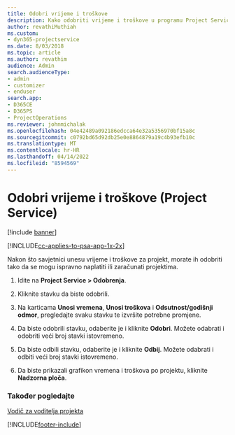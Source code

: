 ```yaml
---
title: Odobri vrijeme i troškove
description: Kako odobriti vrijeme i troškove u programu Project Service
author: revathiMuthiah
ms.custom:
- dyn365-projectservice
ms.date: 8/03/2018
ms.topic: article
ms.author: revathim
audience: Admin
search.audienceType:
- admin
- customizer
- enduser
search.app:
- D365CE
- D365PS
- ProjectOperations
ms.reviewer: johnmichalak
ms.openlocfilehash: 04e42489a092186edcca64e32a5356970bf15a8c
ms.sourcegitcommit: c0792bd65d92db25e0e8864879a19c4b93efb10c
ms.translationtype: MT
ms.contentlocale: hr-HR
ms.lasthandoff: 04/14/2022
ms.locfileid: "8594569"
---
```

# <a name="approve-time-and-expenses-project-service"></a>Odobri vrijeme i troškove (Project Service)

[!include [banner](../includes/psa-now-project-operations.md)]

[!INCLUDE[cc-applies-to-psa-app-1x-2x](../includes/cc-applies-to-psa-app-1x-2x.md)]

Nakon što savjetnici unesu vrijeme i troškove za projekt, morate ih odobriti tako da se mogu ispravno naplatiti ili zaračunati projektima.  
  
1.  Idite na **Project Service > Odobrenja**.  
  
2.  Kliknite stavku da biste odobrili.  
  
3.  Na karticama **Unosi vremena**, **Unosi troškova** i **Odsutnost/godišnji odmor**, pregledajte svaku stavku te izvršite potrebne promjene.  
  
4.  Da biste odobrili stavku, odaberite je i kliknite **Odobri**. Možete odabrati i odobriti veći broj stavki istovremeno.  
  
5.  Da biste odbili stavku, odaberite je i kliknite **Odbij**. Možete odabrati i odbiti veći broj stavki istovremeno.  
  
6.  Da biste prikazali grafikon vremena i troškova po projektu, kliknite **Nadzorna ploča**.  
  
### <a name="see-also"></a>Također pogledajte  
 [Vodič za voditelja projekta](../psa/project-manager-guide.md)


[!INCLUDE[footer-include](../includes/footer-banner.md)]
